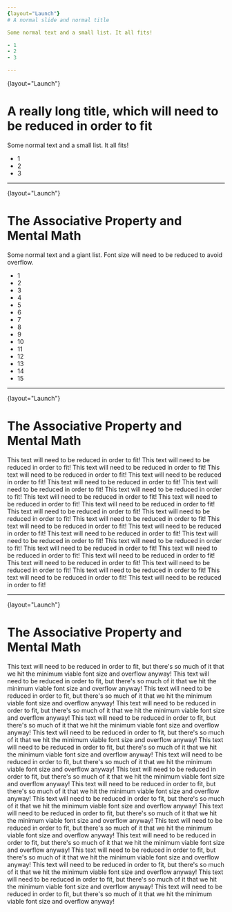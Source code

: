 ```yaml
---
{layout="Launch"}
# A normal slide and normal title

Some normal text and a small list. It all fits!

- 1
- 2
- 3 

---
```

{layout="Launch"}
# A really long title, which will need to be reduced in order to fit

Some normal text and a small list. It all fits!

- 1
- 2
- 3 

---
{layout="Launch"}
# The Associative Property and Mental Math 

Some normal text and a giant list. Font size will need to be reduced to avoid overflow.

- 1
- 2
- 3 
- 4
- 5
- 6
- 7
- 8
- 9
- 10
- 11
- 12
- 13
- 14
- 15

---
{layout="Launch"}
# The Associative Property and Mental Math 

This text will need to be reduced in order to fit! This text will need to be reduced in order to fit! This text will need to be reduced in order to fit! This text will need to be reduced in order to fit! This text will need to be reduced in order to fit! This text will need to be reduced in order to fit! This text will need to be reduced in order to fit! This text will need to be reduced in order to fit! This text will need to be reduced in order to fit! This text will need to be reduced in order to fit! This text will need to be reduced in order to fit! This text will need to be reduced in order to fit! This text will need to be reduced in order to fit! This text will need to be reduced in order to fit! This text will need to be reduced in order to fit! This text will need to be reduced in order to fit! This text will need to be reduced in order to fit! This text will need to be reduced in order to fit! This text will need to be reduced in order to fit! This text will need to be reduced in order to fit! This text will need to be reduced in order to fit! This text will need to be reduced in order to fit! This text will need to be reduced in order to fit! This text will need to be reduced in order to fit! This text will need to be reduced in order to fit! This text will need to be reduced in order to fit! This text will need to be reduced in order to fit! 

---
{layout="Launch"}
# The Associative Property and Mental Math 

This text will need to be reduced in order to fit, but there's so much of it that we hit the minimum viable font size and overflow anyway! This text will need to be reduced in order to fit, but there's so much of it that we hit the minimum viable font size and overflow anyway! This text will need to be reduced in order to fit, but there's so much of it that we hit the minimum viable font size and overflow anyway! This text will need to be reduced in order to fit, but there's so much of it that we hit the minimum viable font size and overflow anyway! This text will need to be reduced in order to fit, but there's so much of it that we hit the minimum viable font size and overflow anyway! This text will need to be reduced in order to fit, but there's so much of it that we hit the minimum viable font size and overflow anyway! This text will need to be reduced in order to fit, but there's so much of it that we hit the minimum viable font size and overflow anyway! This text will need to be reduced in order to fit, but there's so much of it that we hit the minimum viable font size and overflow anyway! This text will need to be reduced in order to fit, but there's so much of it that we hit the minimum viable font size and overflow anyway! This text will need to be reduced in order to fit, but there's so much of it that we hit the minimum viable font size and overflow anyway! This text will need to be reduced in order to fit, but there's so much of it that we hit the minimum viable font size and overflow anyway! This text will need to be reduced in order to fit, but there's so much of it that we hit the minimum viable font size and overflow anyway! This text will need to be reduced in order to fit, but there's so much of it that we hit the minimum viable font size and overflow anyway! This text will need to be reduced in order to fit, but there's so much of it that we hit the minimum viable font size and overflow anyway! This text will need to be reduced in order to fit, but there's so much of it that we hit the minimum viable font size and overflow anyway! This text will need to be reduced in order to fit, but there's so much of it that we hit the minimum viable font size and overflow anyway! This text will need to be reduced in order to fit, but there's so much of it that we hit the minimum viable font size and overflow anyway! This text will need to be reduced in order to fit, but there's so much of it that we hit the minimum viable font size and overflow anyway!